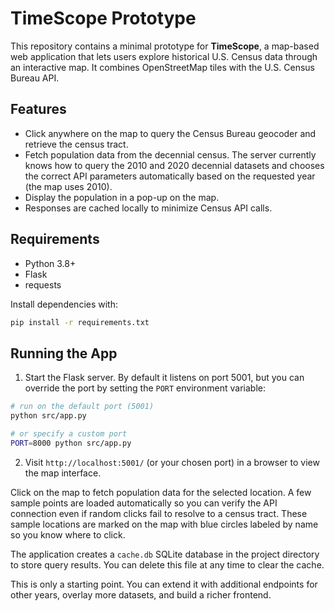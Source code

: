 # TimeScope Prototype

This repository contains a minimal prototype for **TimeScope**, a map-based web application that lets users explore historical U.S. Census data through an interactive map. It combines OpenStreetMap tiles with the U.S. Census Bureau API.

## Features

- Click anywhere on the map to query the Census Bureau geocoder and retrieve the census tract.
- Fetch population data from the decennial census. The server currently knows
  how to query the 2010 and 2020 decennial datasets and chooses the correct API
  parameters automatically based on the requested year (the map uses 2010).
- Display the population in a pop-up on the map.
- Responses are cached locally to minimize Census API calls.

## Requirements

- Python 3.8+
- Flask
- requests

Install dependencies with:

```bash
pip install -r requirements.txt
```

## Running the App

1. Start the Flask server. By default it listens on port 5001, but you can
   override the port by setting the `PORT` environment variable:

```bash
# run on the default port (5001)
python src/app.py

# or specify a custom port
PORT=8000 python src/app.py
```

2. Visit `http://localhost:5001/` (or your chosen port) in a browser to view
   the map interface.

Click on the map to fetch population data for the selected location. A few
sample points are loaded automatically so you can verify the API connection even
if random clicks fail to resolve to a census tract. These sample locations are
marked on the map with blue circles labeled by name so you know where to click.

The application creates a `cache.db` SQLite database in the project
directory to store query results. You can delete this file at any time to
clear the cache.

This is only a starting point. You can extend it with additional endpoints for other years, overlay more datasets, and build a richer frontend.
